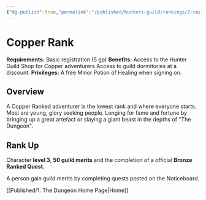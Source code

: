 ```yaml
---
{"dg-publish":true,"permalink":"/published/hunters-guild/rankings/2-copper-rank/"}
---
```


# **Copper Rank**

**Requirements:** Basic registration (5 gp)
**Benefits:** 
Access to the Hunter Guild Shop for Copper adventurers
Access to guild dormitories at a discount.
**Privileges:** A free Minor Potion of Healing when signing on.

## Overview

A Copper Ranked adventurer is the lowest rank and where everyone starts. Most are young, glory seeking people. Longing for fame and fortune by bringing up a great artefact or slaying a giant beast in the depths of "The Dungeon".

## Rank Up

Character **level 3**, **50 guild merits** and the completion of a official **Bronze Ranked Quest**.

A person gain guild merits by completing quests posted on the Noticeboard.

[[Published/1. The Dungeon Home Page\|Home]]